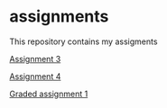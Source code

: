 # assignments
This repository contains my assigments

[Assignment 3](https://github.com/SjoerdGeraads/assignments/blob/master/assignment%203.ipynb)

[Assignment 4](https://github.com/SjoerdGeraads/assignments/blob/master/assignment4.ipynb)

[Graded assignment 1](https://github.com/SjoerdGeraads/assignments/blob/master/Graded_assignment1.ipynb)

